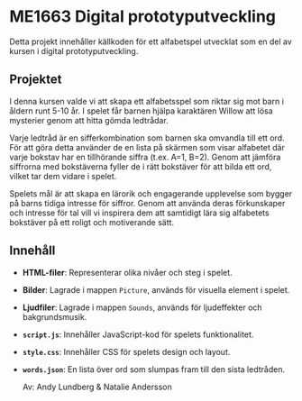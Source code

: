 # ME1663 Digital prototyputveckling

Detta projekt innehåller källkoden för ett alfabetspel utvecklat som en del av kursen i digital prototyputveckling.

## Projektet
I denna kursen valde vi att skapa ett alfabetsspel som riktar sig mot barn i åldern runt 5-10 år. I spelet får barnen hjälpa karaktären Willow att lösa mysterier genom att hitta gömda ledtrådar.

Varje ledtråd är en sifferkombination som barnen ska omvandla till ett ord. För att göra detta använder de en lista på skärmen som visar alfabetet där varje bokstav har en tillhörande siffra (t.ex. A=1, B=2). Genom att jämföra siffrorna med bokstäverna fyller de i rätt bokstäver för att bilda ett ord, vilket tar dem vidare i spelet.

Spelets mål är att skapa en lärorik och engagerande upplevelse som bygger på barns tidiga intresse för siffror. Genom att använda deras förkunskaper och intresse för tal vill vi inspirera dem att samtidigt lära sig alfabetets bokstäver på ett roligt och motiverande sätt.


## Innehåll

- **HTML-filer**: Representerar olika nivåer och steg i spelet.
- **Bilder**: Lagrade i mappen `Picture`, används för visuella element i spelet.
- **Ljudfiler**: Lagrade i mappen `Sounds`, används för ljudeffekter och bakgrundsmusik.
- **`script.js`**: Innehåller JavaScript-kod för spelets funktionalitet.
- **`style.css`**: Innehåller CSS för spelets design och layout.
- **`words.json`**: En lista över ord som slumpas fram till den sista ledtråden.

  Av: Andy Lundberg & Natalie Andersson
